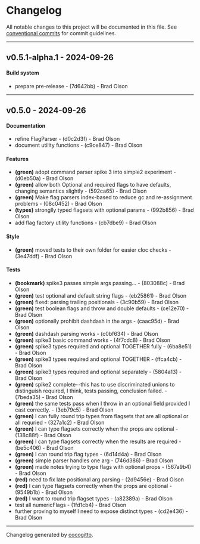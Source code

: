 # Changelog
All notable changes to this project will be documented in this file. See [conventional commits](https://www.conventionalcommits.org/) for commit guidelines.

- - -
## v0.5.1-alpha.1 - 2024-09-26
#### Build system
- prepare pre-release - (7d642bb) - Brad Olson

- - -

## v0.5.0 - 2024-09-26
#### Documentation
- refine FlagParser - (d0c2d3f) - Brad Olson
- document utility functions - (c9ce847) - Brad Olson
#### Features
- **(green)** adopt command parser spike 3 into simple2 experiment - (d0eb50a) - Brad Olson
- **(green)** allow both Optional and required flags to have defaults, changing semantics slightly - (592ca65) - Brad Olson
- **(green)** Make flag parsers index-based to reduce gc and re-assignment problems - (08c0452) - Brad Olson
- **(types)** stronglly typed flagsets with optional params - (992b856) - Brad Olson
- add flag factory utility functions - (cb7dbe9) - Brad Olson
#### Style
- **(green)** moved tests to their own folder for easier cloc checks - (3e47ddf) - Brad Olson
#### Tests
- **(bookmark)** spike3 passes simple args passing... - (803088c) - Brad Olson
- **(green)** test optional and default string flags - (eb25861) - Brad Olson
- **(green)** fixed: parsing trailing positionals - (3c90b59) - Brad Olson
- **(green)** test boolean flags and throw and double defaults - (ce12e70) - Brad Olson
- **(green)** optionally prohibit dashdash in the args - (caac95d) - Brad Olson
- **(green)** dashdash parsing works - (c0bf634) - Brad Olson
- **(green)** spike3 basic command works - (4f7cdc8) - Brad Olson
- **(green)** spike3 types required and optional TOGETHER fully - (6ba8e51) - Brad Olson
- **(green)** spike3 types required and optional TOGETHER - (ffca4cb) - Brad Olson
- **(green)** spike3 types required and optional separately - (5804a13) - Brad Olson
- **(green)** spike2 complete--this has to use discriminated unions to distinguish required, I think, tests passing, conclusion failed. - (7beda35) - Brad Olson
- **(green)** the same tests pass when I throw in an optional field provided I cast correctly. - (3eb79c5) - Brad Olson
- **(green)** I can fully round trip types from flagsets that are all optional or all requried - (327a1c2) - Brad Olson
- **(green)** I can type flagsets correctly when the props are optional - (138c88f) - Brad Olson
- **(green)** I can type flagsets correctly when the results are required - (be5c406) - Brad Olson
- **(green)** I can round trip flag types - (6d14d4a) - Brad Olson
- **(green)** simple parser handles one arg - (746d386) - Brad Olson
- **(green)** made notes trying to type flags with optional props - (567a9b4) - Brad Olson
- **(red)** need to fix late positional arg parsing - (2d9456e) - Brad Olson
- **(red)** I can type flagsets correctly when the props are optional - (9549b1b) - Brad Olson
- **(red)** I want to round trip flagset types - (a82389a) - Brad Olson
- test all numericFlags - (1fd1cb4) - Brad Olson
- further proving to myself I need to expose distinct types - (cd2e436) - Brad Olson

- - -

Changelog generated by [cocogitto](https://github.com/cocogitto/cocogitto).